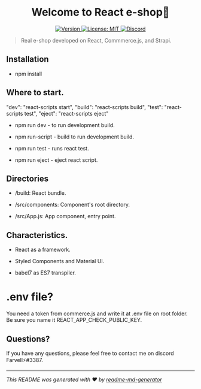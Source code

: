 <h1 align="center">Welcome to React e-shop👋</h1>
<p align="center">
  <a href="#" target="_blank">
  <img alt="Version" src="https://img.shields.io/badge/version-2.0.1-blue.svg?cacheSeconds=2592000" />
    </a>
  <a href="#" target="_blank">
    <img alt="License: MIT" src="https://img.shields.io/badge/License-MIT-green.svg" />
  </a>
 <a href="https://discord.gg/tpNtcJHw" target="_blank"><img src="https://img.shields.io/badge/discord-online-brightgreen.svg" alt="Discord"/></a>
</p>

> Real e-shop developed on React, Commmerce.js, and Strapi.

## Installation

- npm install

## Where to start.

"dev": "react-scripts start",
    "build": "react-scripts build",
    "test": "react-scripts test",
    "eject": "react-scripts eject"

- npm run dev -   to run development build.

- npm run-script -   build to run development build.

- npm run test -  runs react test.

- npm run eject -    eject react script.

## Directories

- /build: React bundle.

- /src/components: Component's root directory.

- /src/App.js: App component, entry point.

## Characteristics.

- React as a framework.

- Styled Components and Material UI.

- babel7 as ES7 transpiler.

# .env file?
You need a token from commerce.js and write it at .env file on root folder. Be sure you name it REACT_APP_CHECK_PUBLIC_KEY.

## Questions?

If you have any questions, please feel free to contact me on discord Farvell⚡#3387.

***
_This README was generated with ❤️ by [readme-md-generator](https://github.com/kefranabg/readme-md-generator)_